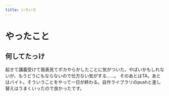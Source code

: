 ```yaml
---
title: いろいろ
---
```


# やったこと

## 何してたっけ

起きて講義受けて発表見てポカやらかしたことに気がついた。やばいかもしれないが、もうどうにもならないので仕方ない気がする……。
そのあとはTA。あとはバイト。そういうことをやって一日が終わる。自作ライブラリのpushと差し替えはうまくいったので良かったです。
